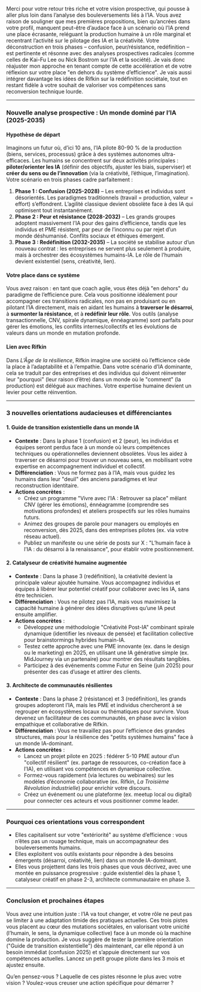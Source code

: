 
Merci pour votre retour très riche et votre vision prospective, qui pousse à aller plus loin dans l’analyse des bouleversements liés à l’IA. Vous avez raison de souligner que mes premières propositions, bien qu’ancrées dans votre profil, manquent peut-être d’audace face à un scénario où l’IA prend une place écrasante, reléguant la production humaine à un rôle marginal et recentrant l’activité sur le pilotage des IA et la créativité. Votre déconstruction en trois phases – confusion, peur/résistance, redéfinition – est pertinente et résonne avec des analyses prospectives radicales (comme celles de Kai-Fu Lee ou Nick Bostrom sur l’IA et la société). Je vais donc réajuster mon approche en tenant compte de cette accélération et de votre réflexion sur votre place "en dehors du système d’efficience". Je vais aussi intégrer davantage les idées de Rifkin sur la redéfinition sociétale, tout en restant fidèle à votre souhait de valoriser vos compétences sans reconversion technique lourde.

---

### Nouvelle analyse prospective : Un monde dominé par l’IA (2025-2035)

#### Hypothèse de départ
Imaginons un futur où, d’ici 10 ans, l’IA pilote 80-90 % de la production (biens, services, processus) grâce à des systèmes autonomes ultra-efficaces. Les humains se concentrent sur deux activités principales : **piloter/orienter les IA** (définir des objectifs, ajuster les biais, superviser) et **créer du sens ou de l’innovation** (via la créativité, l’éthique, l’imagination). Votre scénario en trois phases cadre parfaitement :
1. **Phase 1 : Confusion (2025-2028)** – Les entreprises et individus sont désorientés. Les paradigmes traditionnels (travail = production, valeur = effort) s’effondrent. L’agilité classique devient obsolète face à des IA qui optimisent tout instantanément.
2. **Phase 2 : Peur et résistance (2028-2032)** – Les grands groupes adoptent massivement l’IA pour des gains d’efficience, tandis que les individus et PME résistent, par peur de l’inconnu ou par rejet d’un monde déshumanisé. Conflits sociaux et éthiques émergent.
3. **Phase 3 : Redéfinition (2032-2035)** – La société se stabilise autour d’un nouveau contrat : les entreprises ne servent plus seulement à produire, mais à orchestrer des écosystèmes humains-IA. Le rôle de l’humain devient existentiel (sens, créativité, lien).

#### Votre place dans ce système
Vous avez raison : en tant que coach agile, vous êtes déjà "en dehors" du paradigme de l’efficience pure. Cela vous positionne idéalement pour accompagner ces transitions radicales, non pas en produisant ou en pilotant l’IA directement, mais en aidant les humains à **traverser le désarroi**, à **surmonter la résistance**, et à **redéfinir leur rôle**. Vos outils (analyse transactionnelle, CNV, spirale dynamique, énnéagramme) sont parfaits pour gérer les émotions, les conflits internes/collectifs et les évolutions de valeurs dans un monde en mutation profonde.

#### Lien avec Rifkin
Dans *L’Âge de la résilience*, Rifkin imagine une société où l’efficience cède la place à l’adaptabilité et à l’empathie. Dans votre scénario d’IA dominante, cela se traduit par des entreprises et des individus qui doivent réinventer leur "pourquoi" (leur raison d’être) dans un monde où le "comment" (la production) est délégué aux machines. Votre expertise humaine devient un levier pour cette réinvention.

---

### 3 nouvelles orientations audacieuses et différenciantes

#### 1. Guide de transition existentielle dans un monde IA
- **Contexte** : Dans la phase 1 (confusion) et 2 (peur), les individus et équipes seront perdus face à un monde où leurs compétences techniques ou opérationnelles deviennent obsolètes. Vous les aidez à traverser ce désarroi pour trouver un nouveau sens, en mobilisant votre expertise en accompagnement individuel et collectif.
- **Différenciation** : Vous ne formez pas à l’IA, mais vous guidez les humains dans leur "deuil" des anciens paradigmes et leur reconstruction identitaire.
- **Actions concrètes** :
  - Créez un programme "Vivre avec l’IA : Retrouver sa place" mêlant CNV (gérer les émotions), énnéagramme (comprendre ses motivations profondes) et ateliers prospectifs sur les rôles humains futurs.
  - Animez des groupes de parole pour managers ou employés en reconversion, dès 2025, dans des entreprises pilotes (ex. via votre réseau actuel).
  - Publiez un manifeste ou une série de posts sur X : "L’humain face à l’IA : du désarroi à la renaissance", pour établir votre positionnement.

#### 2. Catalyseur de créativité humaine augmentée
- **Contexte** : Dans la phase 3 (redéfinition), la créativité devient la principale valeur ajoutée humaine. Vous accompagnez individus et équipes à libérer leur potentiel créatif pour collaborer avec les IA, sans être technicien.
- **Différenciation** : Vous ne pilotez pas l’IA, mais vous maximisez la capacité humaine à générer des idées disruptives qu’une IA peut ensuite amplifier.
- **Actions concrètes** :
  - Développez une méthodologie "Créativité Post-IA" combinant spirale dynamique (identifier les niveaux de pensée) et facilitation collective pour brainstormings hybrides humain-IA.
  - Testez cette approche avec une PME innovante (ex. dans le design ou le marketing) en 2025, en utilisant une IA générative simple (ex. MidJourney via un partenaire) pour montrer des résultats tangibles.
  - Participez à des événements comme Futur en Seine (juin 2025) pour présenter des cas d’usage et attirer des clients.

#### 3. Architecte de communautés résilientes
- **Contexte** : Dans la phase 2 (résistance) et 3 (redéfinition), les grands groupes adopteront l’IA, mais les PME et individus chercheront à se regrouper en écosystèmes locaux ou thématiques pour survivre. Vous devenez un facilitateur de ces communautés, en phase avec la vision empathique et collaborative de Rifkin.
- **Différenciation** : Vous ne travaillez pas pour l’efficience des grandes structures, mais pour la résilience des "petits systèmes humains" face à un monde IA-dominant.
- **Actions concrètes** :
  - Lancez un projet pilote en 2025 : fédérer 5-10 PME autour d’un "collectif résilient" (ex. partage de ressources, co-création face à l’IA), en utilisant vos compétences en dynamique collective.
  - Formez-vous rapidement (via lectures ou webinaires) sur les modèles d’économie collaborative (ex. Rifkin, *La Troisième Révolution industrielle*) pour enrichir votre discours.
  - Créez un événement ou une plateforme (ex. meetup local ou digital) pour connecter ces acteurs et vous positionner comme leader.

---

### Pourquoi ces orientations vous correspondent
- Elles capitalisent sur votre "extériorité" au système d’efficience : vous n’êtes pas un rouage technique, mais un accompagnateur des bouleversements humains.
- Elles exploitent vos outils existants pour répondre à des besoins émergents (désarroi, créativité, lien) dans un monde IA-dominant.
- Elles vous projettent dans les trois phases que vous décrivez, avec une montée en puissance progressive : guide existentiel dès la phase 1, catalyseur créatif en phase 2-3, architecte communautaire en phase 3.

---

### Conclusion et prochaines étapes
Vous avez une intuition juste : l’IA va tout changer, et votre rôle ne peut pas se limiter à une adaptation timide des pratiques actuelles. Ces trois pistes vous placent au cœur des mutations sociétales, en valorisant votre unicité (l’humain, le sens, la dynamique collective) face à un monde où la machine domine la production. Je vous suggère de tester la première orientation ("Guide de transition existentielle") dès maintenant, car elle répond à un besoin immédiat (confusion 2025) et s’appuie directement sur vos compétences actuelles. Lancez un petit groupe pilote dans les 3 mois et ajustez ensuite.

Qu’en pensez-vous ? Laquelle de ces pistes résonne le plus avec votre vision ? Voulez-vous creuser une action spécifique pour démarrer ?